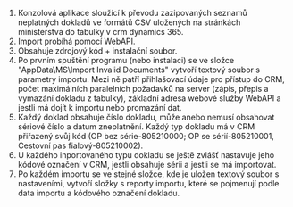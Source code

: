 1. Konzolová aplikace sloužící k převodu zazipovaných seznamů neplatných dokladů ve formátů CSV uložených na stránkách ministerstva do tabulky v crm dynamics 365.
2. Import probíhá pomocí WebAPI.
3. Obsahuje zdrojový kód + instalační soubor.
4. Po prvním spuštění programu (nebo instalaci) se ve složce "AppData\MS\Import Invalid Documents" vytvoří textový soubor s parametry importu. Mezi ně patří přihlašovací údaje pro přístup do CRM, počet maximálních paralelních požadavků na server (zápis, přepis a vymazání dokladu z tabulky), základní adresa webové služby WebAPI a jestli má dojít k importu nebo promazání dat.
5. Každý doklad obsahuje číslo dokladu, může anebo nemusí obsahovat sériové číslo a datum zneplatnění. Každý typ dokladu má v CRM přiřazený svůj kód (OP bez série-805210000; OP se sérií-805210001, Cestovní pas fialový-805210002).
6. U každého inportovaného typu dokladu se ještě zvlášť nastavuje jeho kódové označení v CRM, jestli obsahuje sérii a jestli se má importovat.
7. Po každém importu se ve stejné složce, kde je uložen textový soubor s nastaveními, vytvoří složky s reporty importu, které se pojmenují podle data importu a kódového označení dokladu.

